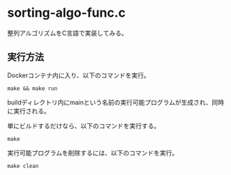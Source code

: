 # sorting-algo-func.c

整列アルゴリズムをC言語で実装してみる。  

## 実行方法

Dockerコンテナ内に入り、以下のコマンドを実行。  

```shell
make && make run
```

buildディレクトリ内にmainという名前の実行可能プログラムが生成され、同時に実行される。  

単にビルドするだけなら、以下のコマンドを実行する。  

```shell
make
```

実行可能プログラムを削除するには、以下のコマンドを実行。  

```shell
make clean
```

